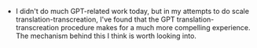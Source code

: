 - I didn't do much GPT-related work today, but in my attempts to do scale translation-transcreation, I've found that the GPT translation-transcreation procedure makes for a much more compelling experience. The mechanism behind this I think is worth looking into.